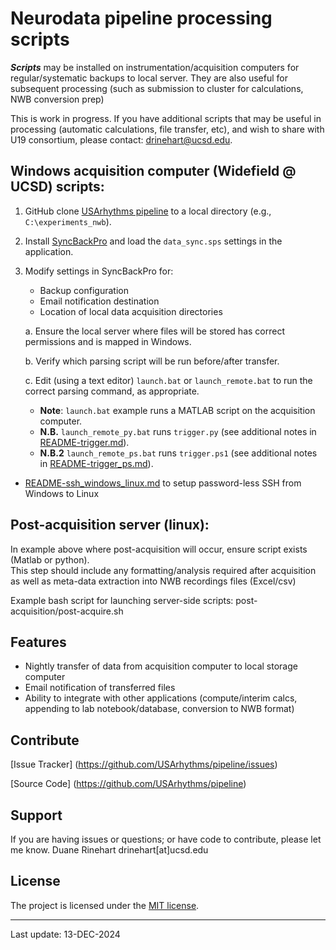 # **Neurodata pipeline processing scripts**

***Scripts*** may be installed on instrumentation/acquisition computers for regular/systematic backups to local server.  They are also useful for subsequent processing (such as submission to cluster for calculations, NWB conversion prep)

This is work in progress. If you have additional scripts that may be useful in processing (automatic calculations, file transfer, etc), and wish to share with U19 consortium, please contact: drinehart@ucsd.edu.

## Windows acquisition computer (Widefield @ UCSD) scripts:

1. GitHub clone [USArhythms pipeline](https://github.com/USArhythms/pipeline.git) to a local directory (e.g., `C:\experiments_nwb`).
2. Install [SyncBackPro](https://www.2brightsparks.com/syncback/sbpro.html) and load the `data_sync.sps` settings in the application.
3. Modify settings in SyncBackPro for:
   - Backup configuration
   - Email notification destination
   - Location of local data acquisition directories

   a. Ensure the local server where files will be stored has correct permissions and is mapped in Windows.

   b. Verify which parsing script will be run before/after transfer.

   c. Edit (using a text editor) `launch.bat` or `launch_remote.bat` to run the correct parsing command, as appropriate.
      - **Note**: `launch.bat` example runs a MATLAB script on the acquisition computer.
      - **N.B.** `launch_remote_py.bat` runs `trigger.py` (see additional notes in [README-trigger.md](README-trigger.md)).
      - **N.B.2** `launch_remote_ps.bat` runs `trigger.ps1` (see additional notes in [README-trigger_ps.md](README-trigger_ps.md)).



+ [README-ssh_windows_linux.md](README-ssh_windows_linux.md) to setup password-less SSH from Windows to Linux
  

## Post-acquisition server (linux):

In example above where post-acquisition will occur, ensure script exists (Matlab or python).  
This step should include any formatting/analysis required after acquisition as well as meta-data extraction into NWB recordings files (Excel/csv)

Example bash script for launching server-side scripts: post-acquisition/post-acquire.sh

## Features

- Nightly transfer of data from acquisition computer to local storage computer
- Email notification of transferred files
- Ability to integrate with other applications (compute/interim calcs, appending to lab notebook/database, conversion to NWB format)


## Contribute

[Issue Tracker] (https://github.com/USArhythms/pipeline/issues)

[Source Code] (https://github.com/USArhythms/pipeline)

## Support

If you are having issues or questions; or have code to contribute, please let me know.
Duane Rinehart
drinehart[at]ucsd.edu

## License

The project is licensed under the [MIT license](https://mit-license.org/).

---
Last update: 13-DEC-2024
